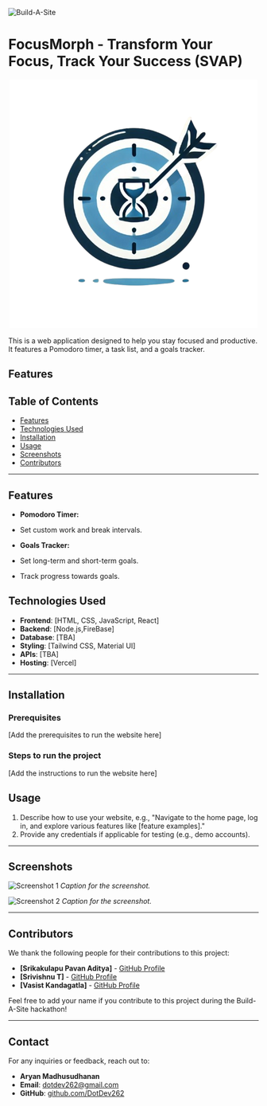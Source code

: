 ![Build-A-Site](https://i.imgur.com/nZPQ9If.png)

# FocusMorph - Transform Your Focus, Track Your Success (SVAP)

<p align="center">
  <img src="https://github.com/DotDev262/Build-A-Site-GDSC/blob/main/Logo.png" alt="FocusMorph Logo"/>
</p>

This is a web application designed to help you stay focused and productive. It features a Pomodoro timer, a task list, and a goals tracker.

**Features**
---


## Table of Contents

- [Features](#features)
- [Technologies Used](#technologies-used)
- [Installation](#installation)
- [Usage](#usage)
- [Screenshots](#screenshots)
- [Contributors](#contributors)

---

## Features

* **Pomodoro Timer:**
* Set custom work and break intervals.

* **Goals Tracker:**
* Set long-term and short-term goals.
* Track progress towards goals.


## Technologies Used

- **Frontend**: [HTML, CSS, JavaScript, React]
- **Backend**: [Node.js,FireBase]
- **Database**: [TBA]
- **Styling**: [Tailwind CSS, Material UI]
- **APIs**: [TBA]
- **Hosting**: [Vercel]

---


## Installation

### Prerequisites
[Add the prerequisites to run the website here]

### Steps to run the project
[Add the instructions to run the website here]

## Usage

1. Describe how to use your website, e.g., "Navigate to the home page, log in, and explore various features like [feature examples]."
2. Provide any credentials if applicable for testing (e.g., demo accounts).

---

## Screenshots

![Screenshot 1]()
*Caption for the screenshot.*

![Screenshot 2]()
*Caption for the screenshot.*

---

## Contributors

We thank the following people for their contributions to this project:

- **[Srikakulapu Pavan Aditya]** - [GitHub Profile](https://github.com/Pavan-Aditya123)
- **[Srivishnu T]** - [GitHub Profile](https://github.com/srivishnu2805)
- **[Vasist Kandagatla]** - [GitHub Profile](https://github.com/Vasist10)

Feel free to add your name if you contribute to this project during the Build-A-Site hackathon!

---

## Contact

For any inquiries or feedback, reach out to:

- **Aryan Madhusudhanan**
- **Email**: [dotdev262@gmail.com](mailto:dotdev262@gmail.com)
- **GitHub**: [github.com/DotDev262](https://github.com/DotDev262)
